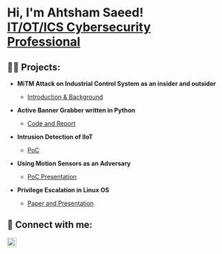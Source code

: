 <h1>Hi, I'm Ahtsham Saeed! <br/><a <a href="https://www.linkedin.com/in/ahtsham-saeed/">IT/OT/ICS Cybersecurity Professional</a>

<h2>👨‍💻 Projects:</h2>

- <b> MiTM Attack on Industrial Control System as an insider and outsider </b>
  - [Introduction & Background](https://github.com/ahtsham396/MiTM-Attack-on-Industrial-Control-System-as-an-insider-and-outsider)

- <b> Active Banner Grabber written in Python </b>
  - [Code and Report](https://github.com/ahtsham396/Active-Banner-Grabber-written-in-Python)

- <b> Intrusion Detection of IIoT </b>
  - [PoC](https://github.com/ahtsham396/Intrusion-Detection-of-IIoT)

- <b> Using Motion Sensors as an Adversary </b>
  - [PoC Presentation](https://github.com/ahtsham396/Using-Motion-Sensors-as-an-Adversary)

- <b> Privilege Escalation in Linux OS </b>
  - [Paper and Presentation](https://github.com/ahtsham396/Privilege-Escalation-in-Linux-OS)


<h2> 🤳 Connect with me:</h2>

[<img align="left" alt="JoshMadakor | LinkedIn" width="22px" src="https://cdn.jsdelivr.net/npm/simple-icons@v3/icons/linkedin.svg" />][linkedin]

[linkedin]: https://linkedin.com/in/joshmadakor

<!--
**joshmadakor1/joshmadakor1** is a ✨ _special_ ✨ repository because its `README.md` (this file) appears on your GitHub profile.

Here are some ideas to get you started:

- 🔭 I’m currently working on ...
- 🌱 I’m currently learning ...
- 👯 I’m looking to collaborate on ...
- 🤔 I’m looking for help with ...
- 💬 Ask me about ...
- 📫 How to reach me: ...
- 😄 Pronouns: ...
- ⚡ Fun fact: ...
-->
